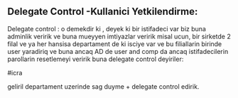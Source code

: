 ## Delegate Control -Kullanici Yetkilendirme:

Delegate control : o demekdir ki , deyek ki bir istifadeci var biz buna adminlik veririk ve buna mueyyen imtiyazlar veririk 
misal ucun, bir sirketde 2 filal ve ya her hansisa departament de ki isciye  var ve bu filiallarin birinde  user yaradiriq ve buna ancaq AD  de user and comp da ancaq 
istifadecilerin parollarin resetlemeyi veririk buna delegate control deyiriler:

#icra

geliril departament uzerinde sag duyme + delegate control edirik.
